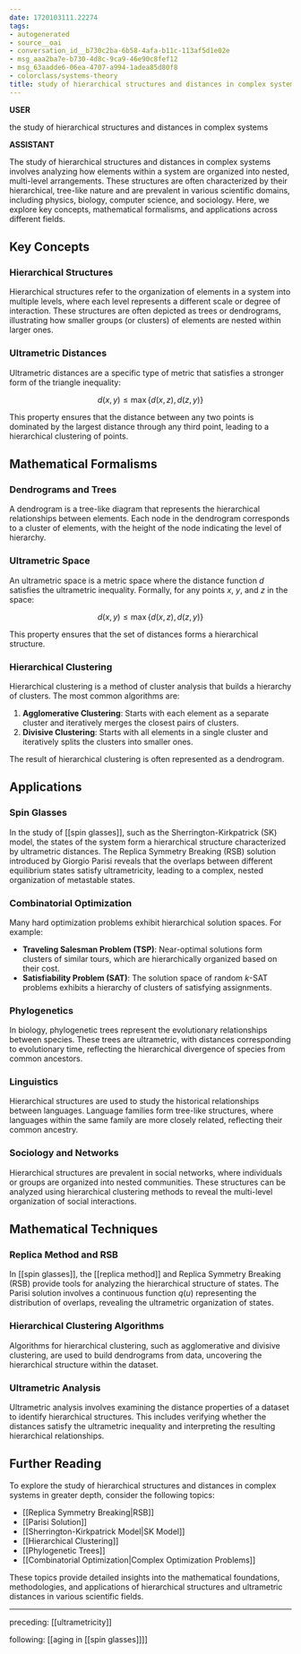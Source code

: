 ```yaml
---
date: 1720103111.22274
tags:
- autogenerated
- source__oai
- conversation_id__b730c2ba-6b58-4afa-b11c-113af5d1e02e
- msg_aaa2ba7e-b730-4d8c-9ca9-46e90c8fef12
- msg_63aadde6-06ea-4707-a994-1adea85d80f8
- colorclass/systems-theory
title: study of hierarchical structures and distances in complex systems
---
```


**USER**

the study of hierarchical structures and distances in complex systems


**ASSISTANT**

The study of hierarchical structures and distances in complex systems involves analyzing how elements within a system are organized into nested, multi-level arrangements. These structures are often characterized by their hierarchical, tree-like nature and are prevalent in various scientific domains, including physics, biology, computer science, and sociology. Here, we explore key concepts, mathematical formalisms, and applications across different fields.

## Key Concepts

### Hierarchical Structures

Hierarchical structures refer to the organization of elements in a system into multiple levels, where each level represents a different scale or degree of interaction. These structures are often depicted as trees or dendrograms, illustrating how smaller groups (or clusters) of elements are nested within larger ones.

### Ultrametric Distances

Ultrametric distances are a specific type of metric that satisfies a stronger form of the triangle inequality:

$$
d(x, y) \leq \max\{d(x, z), d(z, y)\}
$$

This property ensures that the distance between any two points is dominated by the largest distance through any third point, leading to a hierarchical clustering of points.

## Mathematical Formalisms

### Dendrograms and Trees

A dendrogram is a tree-like diagram that represents the hierarchical relationships between elements. Each node in the dendrogram corresponds to a cluster of elements, with the height of the node indicating the level of hierarchy.

### Ultrametric Space

An ultrametric space is a metric space where the distance function $d$ satisfies the ultrametric inequality. Formally, for any points $x$, $y$, and $z$ in the space:

$$
d(x, y) \leq \max\{d(x, z), d(z, y)\}
$$

This property ensures that the set of distances forms a hierarchical structure.

### Hierarchical Clustering

Hierarchical clustering is a method of cluster analysis that builds a hierarchy of clusters. The most common algorithms are:

1. **Agglomerative Clustering**: Starts with each element as a separate cluster and iteratively merges the closest pairs of clusters.
2. **Divisive Clustering**: Starts with all elements in a single cluster and iteratively splits the clusters into smaller ones.

The result of hierarchical clustering is often represented as a dendrogram.

## Applications

### Spin Glasses

In the study of [[spin glasses]], such as the Sherrington-Kirkpatrick (SK) model, the states of the system form a hierarchical structure characterized by ultrametric distances. The Replica Symmetry Breaking (RSB) solution introduced by Giorgio Parisi reveals that the overlaps between different equilibrium states satisfy ultrametricity, leading to a complex, nested organization of metastable states.

### Combinatorial Optimization

Many hard optimization problems exhibit hierarchical solution spaces. For example:

- **Traveling Salesman Problem (TSP)**: Near-optimal solutions form clusters of similar tours, which are hierarchically organized based on their cost.
- **Satisfiability Problem (SAT)**: The solution space of random $k$-SAT problems exhibits a hierarchy of clusters of satisfying assignments.

### Phylogenetics

In biology, phylogenetic trees represent the evolutionary relationships between species. These trees are ultrametric, with distances corresponding to evolutionary time, reflecting the hierarchical divergence of species from common ancestors.

### Linguistics

Hierarchical structures are used to study the historical relationships between languages. Language families form tree-like structures, where languages within the same family are more closely related, reflecting their common ancestry.

### Sociology and Networks

Hierarchical structures are prevalent in social networks, where individuals or groups are organized into nested communities. These structures can be analyzed using hierarchical clustering methods to reveal the multi-level organization of social interactions.

## Mathematical Techniques

### Replica Method and RSB

In [[spin glasses]], the [[replica method]] and Replica Symmetry Breaking (RSB) provide tools for analyzing the hierarchical structure of states. The Parisi solution involves a continuous function $q(u)$ representing the distribution of overlaps, revealing the ultrametric organization of states.

### Hierarchical Clustering Algorithms

Algorithms for hierarchical clustering, such as agglomerative and divisive clustering, are used to build dendrograms from data, uncovering the hierarchical structure within the dataset.

### Ultrametric Analysis

Ultrametric analysis involves examining the distance properties of a dataset to identify hierarchical structures. This includes verifying whether the distances satisfy the ultrametric inequality and interpreting the resulting hierarchical relationships.

## Further Reading

To explore the study of hierarchical structures and distances in complex systems in greater depth, consider the following topics:

- [[Replica Symmetry Breaking|RSB]]
- [[Parisi Solution]]
- [[Sherrington-Kirkpatrick Model|SK Model]]
- [[Hierarchical Clustering]]
- [[Phylogenetic Trees]]
- [[Combinatorial Optimization|Complex Optimization Problems]]

These topics provide detailed insights into the mathematical foundations, methodologies, and applications of hierarchical structures and ultrametric distances in various scientific fields.


---

preceding: [[ultrametricity]]  


following: [[aging in [[spin glasses]]]]